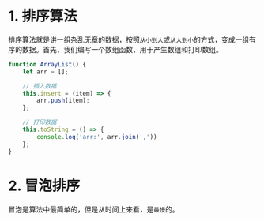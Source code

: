 # 1. 排序算法
排序算法就是讲一组杂乱无章的数据，按照`从小到大`或`从大到小`的方式，变成一组有序的数据。首先，我们编写一个数组函数，用于产生数组和打印数组。
```javascript
function ArrayList() {
    let arr = [];

    // 插入数据
    this.insert = (item) => {
        arr.push(item);
    };

    // 打印数据
    this.toString = () => {
        console.log('arr:', arr.join(','))
    };
}
```
# 2. 冒泡排序
冒泡是算法中最简单的，但是从时间上来看，是`最慢`的。<br>
